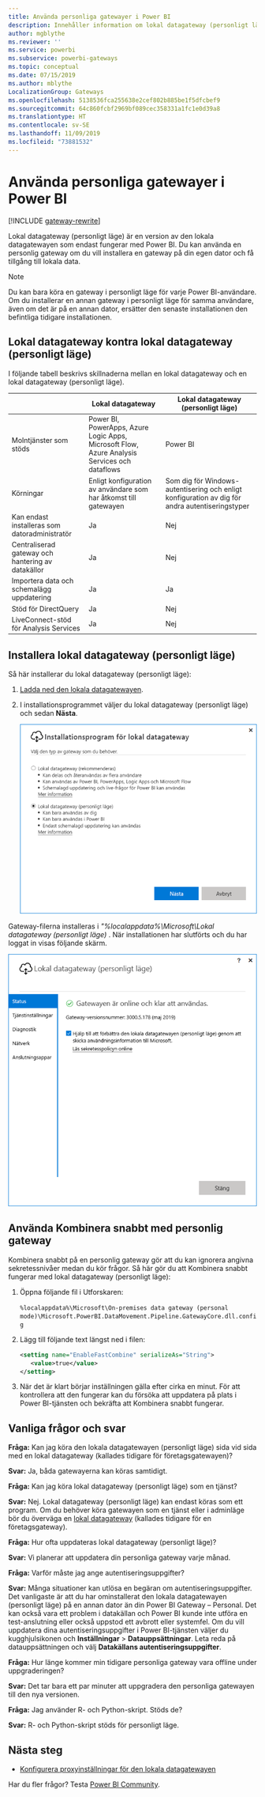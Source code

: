 ```yaml
---
title: Använda personliga gatewayer i Power BI
description: Innehåller information om lokal datagateway (personligt läge) för Power BI som enskilda personer kan använda för att ansluta till lokala data.
author: mgblythe
ms.reviewer: ''
ms.service: powerbi
ms.subservice: powerbi-gateways
ms.topic: conceptual
ms.date: 07/15/2019
ms.author: mblythe
LocalizationGroup: Gateways
ms.openlocfilehash: 5138536fca255638e2cef802b885be1f5dfcbef9
ms.sourcegitcommit: 64c860fcbf2969bf089cec358331a1fc1e0d39a8
ms.translationtype: HT
ms.contentlocale: sv-SE
ms.lasthandoff: 11/09/2019
ms.locfileid: "73881532"
---
```

# <a name="use-personal-gateways-in-power-bi"></a>Använda personliga gatewayer i Power BI

[!INCLUDE [gateway-rewrite](includes/gateway-rewrite.md)]

Lokal datagateway (personligt läge) är en version av den lokala datagatewayen som endast fungerar med Power BI. Du kan använda en personlig gateway om du vill installera en gateway på din egen dator och få tillgång till lokala data.

> [!NOTE]
> Du kan bara köra en gateway i personligt läge för varje Power BI-användare. Om du installerar en annan gateway i personligt läge för samma användare, även om det är på en annan dator, ersätter den senaste installationen den befintliga tidigare installationen.

## <a name="on-premises-data-gateway-vs-on-premises-data-gateway-personal-mode"></a>Lokal datagateway kontra lokal datagateway (personligt läge)

I följande tabell beskrivs skillnaderna mellan en lokal datagateway och en lokal datagateway (personligt läge).

|   |Lokal datagateway | Lokal datagateway (personligt läge) |
| ---- | ---- | ---- |
|Molntjänster som stöds |Power BI, PowerApps, Azure Logic Apps, Microsoft Flow, Azure Analysis Services och dataflows |Power BI |
|Körningar |Enligt konfiguration av användare som har åtkomst till gatewayen |Som dig för Windows-autentisering och enligt konfiguration av dig för andra autentiseringstyper |
|Kan endast installeras som datoradministratör |Ja |Nej |
|Centraliserad gateway och hantering av datakällor |Ja |Nej |
|Importera data och schemalägg uppdatering |Ja |Ja |
|Stöd för DirectQuery |Ja |Nej |
|LiveConnect-stöd för Analysis Services |Ja |Nej |

## <a name="install-the-on-premises-data-gateway-personal-mode"></a>Installera lokal datagateway (personligt läge)

Så här installerar du lokal datagateway (personligt läge):

1. [Ladda ned den lokala datagatewayen](https://go.microsoft.com/fwlink/?LinkId=820925&clcid=0x409).

2. I installationsprogrammet väljer du lokal datagateway (personligt läge) och sedan **Nästa**.

   ![Välja lokal datagateway (personligt läge)](media/service-gateway-personal-mode/personal-gateway-select.png)

Gateway-filerna installeras i _"%localappdata%\Microsoft\Lokal datagateway (personligt läge)_ . När installationen har slutförts och du har loggat in visas följande skärm.

![Lokal datagateway (personligt läge) lyckades](media/service-gateway-personal-mode/personal-gateway-complete.png)

## <a name="use-fast-combine-with-the-personal-gateway"></a>Använda Kombinera snabbt med personlig gateway

Kombinera snabbt på en personlig gateway gör att du kan ignorera angivna sekretessnivåer medan du kör frågor. Så här gör du att Kombinera snabbt fungerar med lokal datagateway (personligt läge):

1. Öppna följande fil i Utforskaren:

   `%localappdata%\Microsoft\On-premises data gateway (personal mode)\Microsoft.PowerBI.DataMovement.Pipeline.GatewayCore.dll.config`

2. Lägg till följande text längst ned i filen:

    ```xml
    <setting name="EnableFastCombine" serializeAs="String">
       <value>true</value>
    </setting>
    ```

3. När det är klart börjar inställningen gälla efter cirka en minut. För att kontrollera att den fungerar kan du försöka att uppdatera på plats i Power BI-tjänsten och bekräfta att Kombinera snabbt fungerar.

## <a name="frequently-asked-questions-faq"></a>Vanliga frågor och svar

**Fråga:** Kan jag köra den lokala datagatewayen (personligt läge) sida vid sida med en lokal datagateway (kallades tidigare för företagsgatewayen)?
  
**Svar:** Ja, båda gatewayerna kan köras samtidigt.

**Fråga:** Kan jag köra lokal datagateway (personligt läge) som en tjänst?
  
**Svar:** Nej. Lokal datagateway (personligt läge) kan endast köras som ett program. Om du behöver köra gatewayen som en tjänst eller i adminläge bör du överväga en [lokal datagateway](/data-integration/gateway/service-gateway-onprem) (kallades tidigare för en företagsgateway).

**Fråga:** Hur ofta uppdateras lokal datagateway (personligt läge)?
  
**Svar:** Vi planerar att uppdatera din personliga gateway varje månad.

**Fråga:** Varför måste jag ange autentiseringsuppgifter?
  
**Svar:** Många situationer kan utlösa en begäran om autentiseringsuppgifter. Det vanligaste är att du har ominstallerat den lokala datagatewayen (personligt läge) på en annan dator än din Power BI Gateway – Personal. Det kan också vara ett problem i datakällan och Power BI kunde inte utföra en test-anslutning eller också uppstod ett avbrott eller systemfel. Om du vill uppdatera dina autentiseringsuppgifter i Power BI-tjänsten väljer du kugghjulsikonen och **Inställningar** > **Datauppsättningar**. Leta reda på datauppsättningen och välj **Datakällans autentiseringsuppgifter**.

**Fråga:** Hur länge kommer min tidigare personliga gateway vara offline under uppgraderingen?
  
**Svar:** Det tar bara ett par minuter att uppgradera den personliga gatewayen till den nya versionen.

**Fråga:** Jag använder R- och Python-skript. Stöds de?
  
**Svar:** R- och Python-skript stöds för personligt läge.

## <a name="next-steps"></a>Nästa steg

* [Konfigurera proxyinställningar för den lokala datagatewayen](/data-integration/gateway/service-gateway-proxy)  

Har du fler frågor? Testa [Power BI Community](https://community.powerbi.com/).
